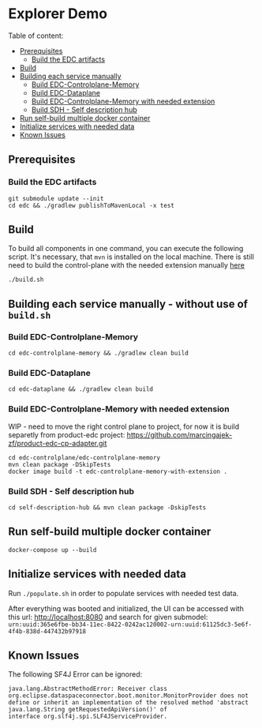 # Explorer Demo

Table of content:

- [Prerequisites](#prerequisites)
    - [Build the EDC artifacts](#build-the-edc-artifacts)
- [Build](#build)
- [Building each service manually](#building-each-service-manually---without-use-of-buildsh)  
    - [Build EDC-Controlplane-Memory](#build-edc-controlplane-memory)
    - [Build EDC-Dataplane](#build-edc-dataplane)
    - [Build EDC-Controlplane-Memory with needed extension](#build-edc-controlplane-memory-with-needed-extension)
    - [Build SDH - Self description hub](#build-sdh---self-description-hub)
- [Run self-build multiple docker container](#run-self-build-multiple-docker-container)
- [Initialize services with needed data](#initialize-services-with-needed-data)
- [Known Issues](#known-issues)

## Prerequisites

### Build the EDC artifacts

```shell
git submodule update --init
cd edc && ./gradlew publishToMavenLocal -x test
```

## Build

To build all components in one command, you can execute the following script.
It's necessary, that `mvn` is installed on the local machine.
There is still need to build the control-plane with the needed extension manually [here](#build-edc-controlplane-memory-with-needed-extension)

```shell
./build.sh
```

## Building each service manually - without use of `build.sh`

### Build EDC-Controlplane-Memory
```shell
cd edc-controlplane-memory && ./gradlew clean build
```

### Build EDC-Dataplane
```shell
cd edc-dataplane && ./gradlew clean build
```

### Build EDC-Controlplane-Memory with needed extension

WIP - need to move the right control plane to project, for now it is build separetly from product-edc project:
https://github.com/marcingajek-zf/product-edc-cp-adapter.git
```shell
cd edc-controlplane/edc-controlplane-memory
mvn clean package -DSkipTests
docker image build -t edc-controlplane-memory-with-extension .
```

### Build SDH - Self description hub
```shell
cd self-description-hub && mvn clean package -DskipTests
```

## Run self-build multiple docker container

```shell
docker-compose up --build
```

## Initialize services with needed data

Run `./populate.sh` in order to populate services with needed test data.

After everything was booted and initialized, the UI can be accessed with this url:
<http://localhost:8080> and search for given submodel: `urn:uuid:365e6fbe-bb34-11ec-8422-0242ac120002-urn:uuid:61125dc3-5e6f-4f4b-838d-447432b97918`

## Known Issues

The following SF4J Error can be ignored:

```
java.lang.AbstractMethodError: Receiver class org.eclipse.dataspaceconnector.boot.monitor.MonitorProvider does not
define or inherit an implementation of the resolved method 'abstract java.lang.String getRequestedApiVersion()' of
interface org.slf4j.spi.SLF4JServiceProvider.
```
